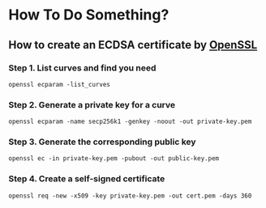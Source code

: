# How To Do Something?

## How to create an ECDSA certificate by [OpenSSL](https://github.com/openssl/openssl)

### Step 1. List curves and find you need

```shell
openssl ecparam -list_curves
```

### Step 2. Generate a private key for a curve

```shell
openssl ecparam -name secp256k1 -genkey -noout -out private-key.pem
```

### Step 3. Generate the corresponding public key

```shell
openssl ec -in private-key.pem -pubout -out public-key.pem
```

### Step 4. Create a self-signed certificate

```shell
openssl req -new -x509 -key private-key.pem -out cert.pem -days 360
```
